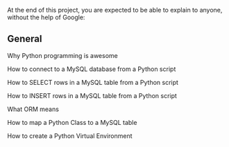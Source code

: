 At the end of this project, you are expected to be able to explain to anyone, without the help of Google:

General
-----------

Why Python programming is awesome

How to connect to a MySQL database from a Python script

How to SELECT rows in a MySQL table from a Python script

How to INSERT rows in a MySQL table from a Python script

What ORM means

How to map a Python Class to a MySQL table

How to create a Python Virtual Environment

